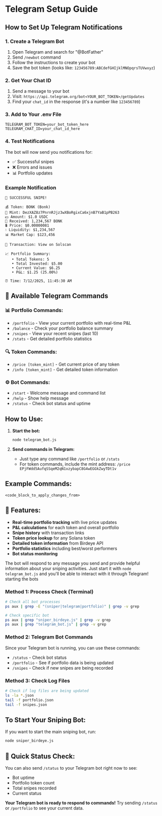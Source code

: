 # Telegram Setup Guide

## How to Set Up Telegram Notifications

### 1. Create a Telegram Bot
1. Open Telegram and search for "@BotFather"
2. Send `/newbot` command
3. Follow the instructions to create your bot
4. Save the bot token (looks like: `123456789:ABCdefGHIjklMNOpqrsTUVwxyz`)

### 2. Get Your Chat ID
1. Send a message to your bot
2. Visit: `https://api.telegram.org/bot<YOUR_BOT_TOKEN>/getUpdates`
3. Find your `chat_id` in the response (it's a number like `123456789`)

### 3. Add to Your .env File
```
TELEGRAM_BOT_TOKEN=your_bot_token_here
TELEGRAM_CHAT_ID=your_chat_id_here
```

### 4. Test Notifications
The bot will now send you notifications for:
- ✅ Successful snipes
- ❌ Errors and issues
- 📊 Portfolio updates

### Example Notification
```
🚀 SUCCESSFUL SNIPE!

💰 Token: BONK (Bonk)
📍 Mint: DezXAZ8z7PnrnRJjz3wXBoRgixCa6xjnB7YaB1pPB263
💵 Amount: $1.0 USDC
🎯 Received: 1,234,567 BONK
💲 Price: $0.00000081
💧 Liquidity: $1,234,567
📊 Market Cap: $123,456

🔗 Transaction: View on Solscan

📈 Portfolio Summary:
   • Total Tokens: 5
   • Total Invested: $5.00
   • Current Value: $6.25
   • P&L: $1.25 (25.00%)

⏰ Time: 7/12/2025, 11:45:30 AM
``` 

## 📱 **Available Telegram Commands**

### 📊 **Portfolio Commands:**
- `/portfolio` - View your current portfolio with real-time P&L
- `/balance` - Check your portfolio balance summary
- `/snipes` - View your recent snipes (last 10)
- `/stats` - Get detailed portfolio statistics

### 🔍 **Token Commands:**
- `/price [token_mint]` - Get current price of any token
- `/info [token_mint]` - Get detailed token information

### ⚙️ **Bot Commands:**
- `/start` - Welcome message and command list
- `/help` - Show help message
- `/status` - Check bot status and uptime

##  **How to Use:**

1. **Start the bot:**
   ```bash
   node telegram_bot.js
   ```

2. **Send commands in Telegram:**
   - Just type any command like `/portfolio` or `/stats`
   - For token commands, include the mint address: `/price EPjFWdd5AufqSSqeM2qN1xzybapC8G4wEGGkZwyTDt1v`

##  **Example Commands:**

```
<code_block_to_apply_changes_from>
```

## 🔧 **Features:**

- **Real-time portfolio tracking** with live price updates
- **P&L calculations** for each token and overall portfolio
- **Snipe history** with transaction links
- **Token price lookup** for any Solana token
- **Detailed token information** from Birdeye API
- **Portfolio statistics** including best/worst performers
- **Bot status monitoring**

The bot will respond to any message you send and provide helpful information about your sniping activities. Just start it with `node telegram_bot.js` and you'll be able to interact with it through Telegram! 
starting the bots
### **Method 1: Process Check (Terminal)**
```bash
# Check all bot processes
ps aux | grep -E "(sniper|telegram|portfolio)" | grep -v grep

# Check specific bot
ps aux | grep "sniper_birdeye.js" | grep -v grep
ps aux | grep "telegram_bot.js" | grep -v grep
```

### **Method 2: Telegram Bot Commands**
Since your Telegram bot is running, you can use these commands:
- `/status` - Check bot status
- `/portfolio` - See if portfolio data is being updated
- `/snipes` - Check if new snipes are being recorded

### **Method 3: Check Log Files**
```bash
# Check if log files are being updated
ls -la *.json
tail -f portfolio.json
tail -f snipes.json
```

##  **To Start Your Sniping Bot:**

If you want to start the main sniping bot, run:
```bash
node sniper_birdeye.js
```

## 📱 **Quick Status Check:**

You can also send `/status` to your Telegram bot right now to see:
- Bot uptime
- Portfolio token count
- Total snipes recorded
- Current status

**Your Telegram bot is ready to respond to commands!** Try sending `/status` or `/portfolio` to see your current data. 